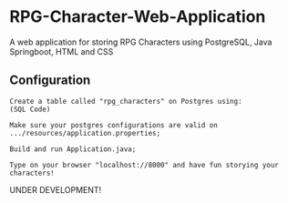 # RPG-Character-Web-Application
A web application for storing RPG Characters using PostgreSQL, Java Springboot, HTML and CSS

## Configuration
```
Create a table called "rpg_characters" on Postgres using:
(SQL Code)

Make sure your postgres configurations are valid on .../resources/application.properties;

Build and run Application.java;

Type on your browser "localhost://8000" and have fun storying your characters!
```

UNDER DEVELOPMENT!
